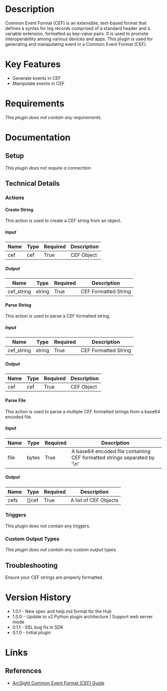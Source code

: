 # Description

Common Event Format (CEF) is an extensible, text-based format that defines a syntax for log records comprised of a standard header and a variable extension, formatted as key-value pairs. It is used to promote
interoperability among various devices and apps. This plugin is used for generating and manipulating event in a Common Event Format (CEF).

# Key Features

* Generate events in CEF
* Manipulate events in CEF

# Requirements

_This plugin does not contain any requirements._

# Documentation

## Setup

_This plugin does not require a connection._

## Technical Details

### Actions

#### Create String

This action is used to create a CEF string from an object.

##### Input

|Name|Type|Required|Description|
|----|----|--------|-----------|
|cef|cef|True|CEF Object|

##### Output

|Name|Type|Required|Description|
|----|----|--------|-----------|
|cef_string|string|True|CEF Formatted String|

#### Parse String

This action is used to parse a CEF formatted string.

##### Input

|Name|Type|Required|Description|
|----|----|--------|-----------|
|cef_string|string|True|CEF Formatted String|

##### Output

|Name|Type|Required|Description|
|----|----|--------|-----------|
|cef|cef|True|CEF Object|

#### Parse File

This action is used to parse a multiple CEF formatted strings from a base64 encoded file.

##### Input

|Name|Type|Required|Description|
|----|----|--------|-----------|
|file|bytes|True|A base64 encoded file containing CEF formatted strings separated by '\n'|

##### Output

|Name|Type|Required|Description|
|----|----|--------|-----------|
|cefs|[]cef|True|A list of CEF Objects|

### Triggers

This plugin does not contain any triggers.

### Custom Output Types

_This plugin does not contain any custom output types._

## Troubleshooting

Ensure your CEF strings are properly formatted.

# Version History

* 1.0.1 - New spec and help.md format for the Hub
* 1.0.0 - Update to v2 Python plugin architecture | Support web server mode
* 0.1.1 - SSL bug fix in SDK
* 0.1.0 - Initial plugin

# Links

## References

* [ArcSight Common Event Format (CEF) Guide](https://www.protect724.hpe.com/docs/DOC-1072)

